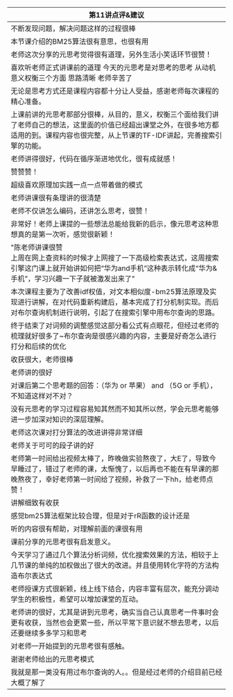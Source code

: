 | 第11讲点评&建议 |
|--------------|
|不断发现问题，解决问题这样的过程很棒|
|本节课介绍的BM25算法很有意思，也很有用|
|老师这次分享的元思考觉得很有道理，另外生活小笑话环节很赞！|
|喜欢听老师正式讲课前的道理 今天的元思考是对思考的思考 从动机意义权衡三个方面 思路清晰 老师辛苦了|
|无论是思考方式还是课程内容都十分让人受益，感谢老师每次课程的精心准备。|
|上课前讲的元思考那部分很棒，从目的，意义，权衡三个面给我们讲了老师自己的想法，这里面的价值已经超出课堂之外，在很多地方都适用的到。课程内容也很完整，从上节课的TF-IDF讲起，完善搜索引擎的功能。|
|老师讲得很好，代码在循序渐进地优化，很有成就感！|
|赞赞赞！|
|超级喜欢原理加实践一点一点带着做的模式|
|老师讲课很有条理讲的很清楚|
|老师不仅讲怎么编码，还讲怎么思考，很赞！|
|非常好！老师上课提的一些想法总能给我新的启示，像元思考这种思想真的是第一次听，感觉很新颖！|
|"陈老师讲课很赞<br/>上周在网上查资料的时候才上网搜了一下高级检索表达式，这周搜索引擎这门课上就开始讲如何把“华为and手机”这种表示转化成“华为&手机”，学习兴趣一下子就被激发出来了"|
|本次课程主要为了改善idf权值，对文本相似度-bm25算法原理及实现进行讲解，在对代码重新构建后，基本完成了打分机制实现。而后对布尔查询机制进行说明，引起了在搜索引擎中用布尔查询的思路。|
|终于结束了对词频的调整感觉这部分看公式有点眼花，但经过老师的梳理就好很多了~布尔查询是很感兴趣的内容，主要是好奇怎么进行打分和后续的优化|
|收获很大，老师很棒|
|老师讲的很好|
|对课后第二个思考题的回答：（华为 or 苹果） and （5G or 手机），不知道这样对不对？|
|没有元思考的学习过程容易知其然而不知其所以然，学会元思考能够进一步加深对知识的深层理解。|
|老师这次课对打分算法的改进讲得非常详细|
|老师关于可可的段子讲的好|
|老师第一时间给出视频太棒了，昨晚做实验熬夜了，大E了，导致今早睡过了，错过了老师的课，太惭愧了，以后再也不能在有早课的那晚熬夜了，幸好老师第一时间给了视频，补救了一下hh，给老师点赞！|
|讲解细致有收获|
|感觉bm25算法框架比较合理，但是对于rR函数的设计还是|
|听的内容很有帮助，对理解前面的课很有用|
|课前分享的元思考很有启发意义。|
|今天学习了通过几个算法分析词频，优化搜索效果的方法，相较于上几节课的单纯的加权做出了很大的改进。并且使用转化字符的方法构造布尔表达式|
|老师授课方式很新颖，线上线下结合，内容丰富有层次，能充分调动学生的积极性，希望可以增加课堂的互动。|
|老师讲的很好，尤其是讲到元思考，确实当自己认真思考一件事时会更有收获，当然也会更累一些，所以平常下意识就不想去思考，以后还要继续多多学习和思考|
|对老师一开始提到的元思考很有感触。|
|谢谢老师给出的元思考模式|
|我就是那一类没有用过布尔查询的人。。但是经过老师的介绍目前已经大概了解了|